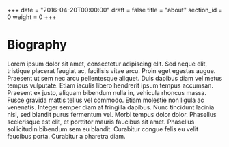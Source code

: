 +++
date = "2016-04-20T00:00:00"
draft = false
title = "about"
section_id = 0
weight = 0
+++

# Biography

Lorem ipsum dolor sit amet, consectetur adipiscing elit. Sed neque elit, tristique placerat feugiat ac, facilisis vitae arcu. Proin eget egestas augue. Praesent ut sem nec arcu pellentesque aliquet. Duis dapibus diam vel metus tempus vulputate. Etiam iaculis libero hendrerit ipsum tempus accumsan. Praesent ex justo, aliquam bibendum nulla in, vehicula rhoncus massa. Fusce gravida mattis tellus vel commodo. Etiam molestie non ligula ac venenatis. Integer semper diam at fringilla dapibus. Nunc tincidunt lacinia nisi, sed blandit purus fermentum vel. Morbi tempus dolor dolor. Phasellus scelerisque est elit, et porttitor mauris faucibus sit amet. Phasellus sollicitudin bibendum sem eu blandit. Curabitur congue felis eu velit faucibus porta. Curabitur a pharetra diam.
